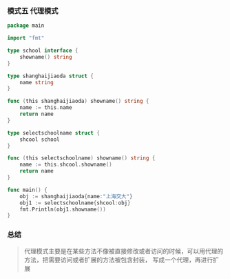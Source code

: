 ### 模式五 代理模式
```go
package main

import "fmt"

type school interface {
	showname() string
}

type shanghaijiaoda struct {
	name string
}

func (this shanghaijiaoda) showname() string {
	name := this.name
	return name
}

type selectschoolname struct {
	shcool school
}

func (this selectschoolname) showname() string {
	name := this.shcool.showname()
	return name
}

func main() {
	obj := shanghaijiaoda{name:"上海交大"}
	obj1 := selectschoolname{shcool:obj}
	fmt.Println(obj1.showname())
}
```

### 总结
>代理模式主要是在某些方法不像被直接修改或者访问的时候，可以用代理的方法，把需要访问或者扩展的方法被包含封装，
写成一个代理，再进行扩展

